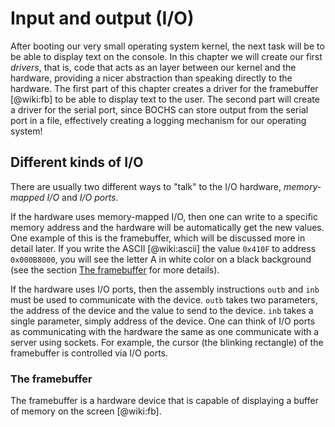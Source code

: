 # Input and output (I/O)

After booting our very small operating system kernel, the next task will be to
be able to display text on the console. In this chapter we will create our
first _drivers_, that is, code that acts as an layer between our kernel and the
hardware, providing a nicer abstraction than speaking directly to the hardware.
The first part of this chapter creates a driver for the framebuffer
[@wiki:fb] to be able to display text to the user. The second part will
create a driver for the serial port, since BOCHS can store output from the
serial port in a file, effectively creating a logging mechanism for our
operating system!

## Different kinds of I/O
There are usually two different ways to "talk" to the I/O hardware,
_memory-mapped I/O_ and _I/O ports_.

If the hardware uses memory-mapped I/O, then one
can write to a specific memory address and the hardware will be automatically
get the new values. One example of this is the framebuffer, which will be
discussed more in detail later. If you write the ASCII [@wiki:ascii] the value
`0x410F` to address `0x000B8000`, you will see the letter A in white color on a
black background (see the section [The framebuffer](#the-framebuffer) for more
details).

If the hardware uses I/O ports, then the assembly instructions `outb` and `inb`
must be used to communicate with the device. `outb` takes two parameters, the
address of the device and the value to send to the device. `inb` takes a single
parameter, simply address of the device. One can think of I/O ports as
communicating with the hardware the same as one communicate with a server using
sockets. For example, the cursor (the blinking rectangle) of the framebuffer is
controlled via I/O ports.

### The framebuffer
The framebuffer is a hardware device that is capable of displaying a buffer of
memory on the screen [@wiki:fb].
